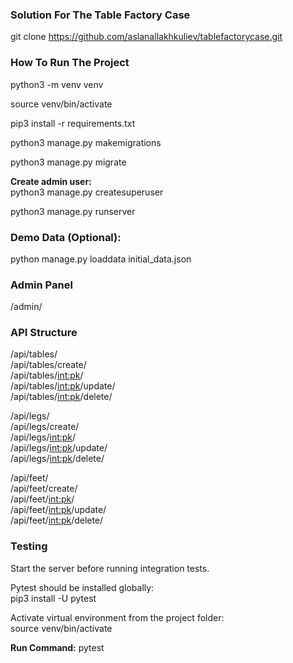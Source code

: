 ### Solution For The Table Factory Case

git clone https://github.com/aslanallakhkuliev/tablefactorycase.git

### How To Run The Project

python3 -m venv venv

source venv/bin/activate

pip3 install -r requirements.txt

python3 manage.py makemigrations

python3 manage.py migrate

**Create admin user:**  
python3 manage.py createsuperuser

python3 manage.py runserver

### Demo Data (Optional):

python manage.py loaddata initial_data.json

### Admin Panel

/admin/

### API Structure

/api/tables/  
/api/tables/create/  
/api/tables/<int:pk>/  
/api/tables/<int:pk>/update/  
/api/tables/<int:pk>/delete/

/api/legs/  
/api/legs/create/  
/api/legs/<int:pk>/  
/api/legs/<int:pk>/update/  
/api/legs/<int:pk>/delete/

/api/feet/  
/api/feet/create/  
/api/feet/<int:pk>/  
/api/feet/<int:pk>/update/  
/api/feet/<int:pk>/delete/

### Testing

Start the server before running integration tests.

Pytest should be installed globally:  
pip3 install -U pytest

Activate virtual environment from the project folder:  
source venv/bin/activate

**Run Command:**
pytest
